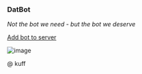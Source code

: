 ### DatBot
*Not the bot we need - but the bot we deserve*

[Add bot to server](https://discordapp.com/api/oauth2/authorize?client_id=372817180523233280&scope=bot&permissions=1)

![image](https://i.imgur.com/JWbhrle.png)

@ kuff
